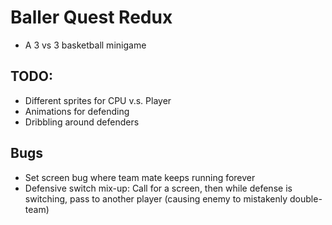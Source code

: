 # Baller Quest Redux

- A 3 vs 3 basketball minigame

## TODO:

- Different sprites for CPU v.s. Player
- Animations for defending
- Dribbling around defenders

## Bugs

- Set screen bug where team mate keeps running forever
- Defensive switch mix-up: Call for a screen, then while defense is switching, pass to another player (causing enemy to mistakenly double-team)
